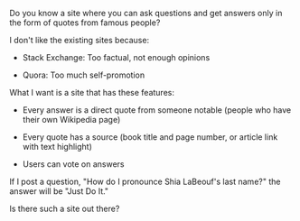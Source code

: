 Do you know a site where you can ask questions and get answers only in the form of quotes from famous people?

I don't like the existing sites because:

- Stack Exchange: Too factual, not enough opinions

- Quora: Too much self-promotion

What I want is a site that has these features:

- Every answer is a direct quote from someone notable (people who have their own Wikipedia page)

- Every quote has a source (book title and page number, or article link with text highlight)

- Users can vote on answers

If I post a question, "How do I pronounce Shia LaBeouf's last name?" the answer will be "Just Do It."

Is there such a site out there?
